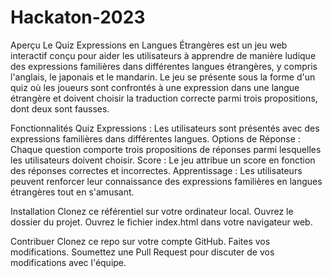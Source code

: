 # Hackaton-2023

Aperçu
Le Quiz Expressions en Langues Étrangères est un jeu web interactif conçu pour aider les utilisateurs à apprendre de manière ludique des expressions familières dans différentes langues étrangères, y compris l'anglais, le japonais et le mandarin. Le jeu se présente sous la forme d'un quiz où les joueurs sont confrontés à une expression dans une langue étrangère et doivent choisir la traduction correcte parmi trois propositions, dont deux sont fausses.

Fonctionnalités
Quiz Expressions : Les utilisateurs sont présentés avec des expressions familières dans différentes langues.
Options de Réponse : Chaque question comporte trois propositions de réponses parmi lesquelles les utilisateurs doivent choisir.
Score : Le jeu attribue un score en fonction des réponses correctes et incorrectes.
Apprentissage : Les utilisateurs peuvent renforcer leur connaissance des expressions familières en langues étrangères tout en s'amusant.

Installation
Clonez ce référentiel sur votre ordinateur local.
Ouvrez le dossier du projet.
Ouvrez le fichier index.html dans votre navigateur web.

Contribuer
Clonez ce repo sur votre compte GitHub.
Faites vos modifications.
Soumettez une Pull Request pour discuter de vos modifications avec l'équipe.
